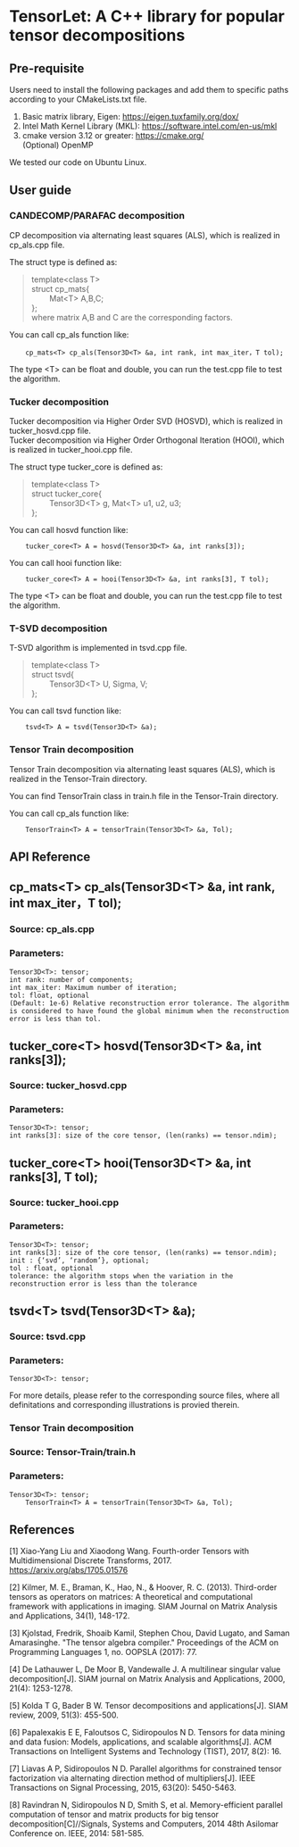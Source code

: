 # TensorLet: A C++ library for popular tensor decompositions

## Pre-requisite
Users need to install the following packages and add them to specific paths according to your CMakeLists.txt file.

1. Basic matrix library, Eigen: https://eigen.tuxfamily.org/dox/   
2. Intel Math Kernel Library (MKL): https://software.intel.com/en-us/mkl  
3. cmake version 3.12 or greater: https://cmake.org/  
(Optional) OpenMP   
<!--
4. Fastest Fourier Transform in the West (FFTW): http://www.fftw.org/  
-->
[//]: # (This may be the most platform independent comment)

We tested our code on Ubuntu Linux. 

## User guide
### CANDECOMP/PARAFAC decomposition 
CP decomposition via alternating least squares (ALS), which is realized in cp_als.cpp file.    

The struct type is defined as:  
>template\<class T\>  
>struct cp_mats{  
>&emsp;&emsp;    Mat\<T\> A,B,C;  
>};  
where matrix A,B and C are the corresponding factors.   

You can call cp_als function like:   

        cp_mats<T> cp_als(Tensor3D<T> &a, int rank, int max_iter，T tol);    
	
The type \<T\> can be float and double, you can run the test.cpp file to test the algorithm.

### Tucker decomposition
Tucker decomposition via Higher Order SVD (HOSVD), which is realized in tucker_hosvd.cpp file.  
Tucker decomposition via Higher Order Orthogonal Iteration (HOOI), which is realized in tucker_hooi.cpp file.    

The struct type tucker_core is defined as:  
>template\<class T\>    
>struct tucker_core{  
>&emsp;&emsp;  Tensor3D\<T\> g, Mat\<T\> u1, u2, u3;  
>};  

You can call hosvd function like: 

        tucker_core<T> A = hosvd(Tensor3D<T> &a, int ranks[3]);    
	
You can call hooi function like:   

        tucker_core<T> A = hooi(Tensor3D<T> &a, int ranks[3], T tol);      

The type \<T\> can be float and double, you can run the test.cpp file to test the algorithm.

### T-SVD decomposition
T-SVD algorithm is implemented in tsvd.cpp file.
>template\<class T\>    
>struct tsvd{  
>&emsp;&emsp;  Tensor3D\<T\> U, Sigma, V;  
>};  

You can call tsvd function like:   
	
        tsvd<T> A = tsvd(Tensor3D<T> &a);      

### Tensor Train decomposition 
Tensor Train decomposition via alternating least squares (ALS), which is realized in the Tensor-Train directory.      

You can find TensorTrain class in train.h file in the Tensor-Train directory.  

You can call cp_als function like:   

        TensorTrain<T> A = tensorTrain(Tensor3D<T> &a, Tol);    
	
## API Reference
## cp_mats\<T\> cp_als(Tensor3D\<T\> &a, int rank, int max_iter，T tol);    
### Source: cp_als.cpp  
### Parameters: 
	Tensor3D<T>: tensor; 
	int rank: number of components;   
	int max_iter: Maximum number of iteration;   
	tol: float, optional  
	(Default: 1e-6) Relative reconstruction error tolerance. The algorithm is considered to have found the global minimum when the reconstruction error is less than tol.  

## tucker_core\<T\> hosvd(Tensor3D\<T\> &a, int ranks[3]);      
### Source: tucker_hosvd.cpp  
### Parameters:	
	Tensor3D<T>: tensor;  
	int ranks[3]: size of the core tensor, (len(ranks) == tensor.ndim);  

## tucker_core\<T\> hooi(Tensor3D\<T\> &a, int ranks[3], T tol);  
### Source: tucker_hooi.cpp  
### Parameters:	
	Tensor3D<T>: tensor;  
	int ranks[3]: size of the core tensor, (len(ranks) == tensor.ndim);  
	init : {‘svd’, ‘random’}, optional;  
	tol : float, optional  
	tolerance: the algorithm stops when the variation in the reconstruction error is less than the tolerance  

## tsvd\<T\> tsvd(Tensor3D\<T\> &a);      
### Source: tsvd.cpp  
### Parameters:	
	Tensor3D<T>: tensor;  
	
For more details, please refer to the corresponding source files, where all definitations and corresponding illustrations is provied therein.

### Tensor Train decomposition 
### Source: Tensor-Train/train.h    
### Parameters:	
	Tensor3D<T>: tensor;  
        TensorTrain<T> A = tensorTrain(Tensor3D<T> &a, Tol);    
	
## References
[1] Xiao-Yang Liu and Xiaodong Wang. Fourth-order Tensors with Multidimensional Discrete Transforms, 2017. https://arxiv.org/abs/1705.01576

[2] Kilmer, M. E., Braman, K., Hao, N., & Hoover, R. C. (2013). Third-order tensors as operators on matrices: A theoretical and computational framework with applications in imaging. SIAM Journal on Matrix Analysis and Applications, 34(1), 148-172.

[3] Kjolstad, Fredrik, Shoaib Kamil, Stephen Chou, David Lugato, and Saman Amarasinghe. "The tensor algebra compiler." Proceedings of the ACM on Programming Languages 1, no. OOPSLA (2017): 77.

[4] De Lathauwer L, De Moor B, Vandewalle J. A multilinear singular value decomposition[J]. SIAM journal on Matrix Analysis and Applications, 2000, 21(4): 1253-1278.

[5] Kolda T G, Bader B W. Tensor decompositions and applications[J]. SIAM review, 2009, 51(3): 455-500.

[6] Papalexakis E E, Faloutsos C, Sidiropoulos N D. Tensors for data mining and data fusion: Models, applications, and scalable algorithms[J]. ACM Transactions on Intelligent Systems and Technology (TIST), 2017, 8(2): 16.

[7] Liavas A P, Sidiropoulos N D. Parallel algorithms for constrained tensor factorization via alternating direction method of multipliers[J]. IEEE Transactions on Signal Processing, 2015, 63(20): 5450-5463.

[8] Ravindran N, Sidiropoulos N D, Smith S, et al. Memory-efficient parallel computation of tensor and matrix products for big tensor decomposition[C]//Signals, Systems and Computers, 2014 48th Asilomar Conference on. IEEE, 2014: 581-585.
